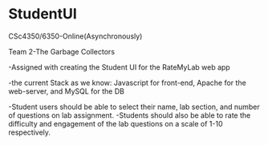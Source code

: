 # StudentUI
CSc4350/6350-Online(Asynchronously)

Team 2-The Garbage Collectors

-Assigned with creating the Student UI for the RateMyLab web app

-the current Stack as we know: Javascript for front-end, Apache for the web-server, and MySQL for the DB

-Student users should be able to select their name, lab section, and number of questions on lab assignment. 
-Students should also be able to rate the difficulty and engagement of the lab questions on a scale of 1-10 respectively.

